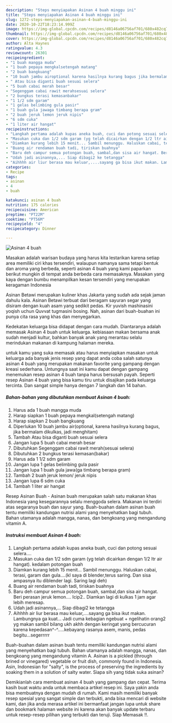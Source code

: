 ```yaml
---
description: "Steps menyiapakan Asinan 4 buah minggu ini"
title: "Steps menyiapakan Asinan 4 buah minggu ini"
slug: 1272-steps-menyiapakan-asinan-4-buah-minggu-ini
date: 2020-10-22T18:23:14.999Z
image: https://img-global.cpcdn.com/recipes/d8146a06756af701/680x482cq70/asinan-4-buah-foto-resep-utama.jpg
thumbnail: https://img-global.cpcdn.com/recipes/d8146a06756af701/680x482cq70/asinan-4-buah-foto-resep-utama.jpg
cover: https://img-global.cpcdn.com/recipes/d8146a06756af701/680x482cq70/asinan-4-buah-foto-resep-utama.jpg
author: Alta Haynes
ratingvalue: 4.3
reviewcount: 26301
recipeingredient:
- "1 buah mangga muda"
- "1 buah pepaya mengkalsetengah matang"
- "2 buah bangkuang"
- "10 buah jambu airoptional karena hasilnya kurang bagus jika bermalam dikulkas jadi menghitam"
- " Atau bisa diganti buah sesuai selera"
- "5 buah cabai merah besar"
- "Segenggam cabai rawit merahsesuai selera"
- "2 bungkus terasi kemasanbakar"
- "1 1/2 sdm garam"
- "1 gelas belimbing gula pasir"
- "1 buah gula jawaga timbang berapa gram"
- "2 buah jeruk lemon jeruk nipis"
- "6 sdm cuka"
- "1 liter air hangat"
recipeinstructions:
- "Langkah pertama adalah kupas aneka buah, cuci dan potong sesuai selera...."
- "Masukan cuka dan 1/2 sdm garam (yg telah dicairkan dengan 1/2 ltr air hangat). kedalam potongan buah"
- "Diamkan kurang lebih 15 menit... Sambil menunggu. Haluskan cabai, terasi, garam dan gula....(kl saya di blender,terus saring. Dan sisa ampasnya itu diblender lagi. Saring lagi deh)"
- "Buang air rendaman buah tadi, tiriskan buahnya"
- "Baru deh campur semua potongan buah, sambal,dan sisa air hangat. Beri perasan jeruk lemon.... Icip2.. Diamkan lagi di kulkas 1 jam agar lebih meresap."
- "Udah jadi asinannya,... Siap dibagi2 ke tetangga"
- "Aihhhh air liur berasa mau keluar,....sayang ga bisa ikut makan. Lambungnya ga kuat... Jadi cuma kebagian ngebuat + ngelihatin orang2 yg makan sambil bilang ukh akhh dengan keringat yang bercucuran karena kepedasan^-^.....kebayang rasanya asem, manis, pedas begitu...segerrrrr"
categories:
- Recipe
tags:
- asinan
- 4
- buah

katakunci: asinan 4 buah 
nutrition: 175 calories
recipecuisine: American
preptime: "PT22M"
cooktime: "PT56M"
recipeyield: "4"
recipecategory: Dinner

---
```



![Asinan 4 buah](https://img-global.cpcdn.com/recipes/d8146a06756af701/680x482cq70/asinan-4-buah-foto-resep-utama.jpg)

Masakan adalah warisan budaya yang harus kita lestarikan karena setiap area memiliki ciri khas tersendiri, walaupun namanya sama tetapi bentuk dan aroma yang berbeda, seperti asinan 4 buah yang kami paparkan berikut mungkin di tempat anda berbeda cara memasaknya. Masakan yang kaya dengan bumbu menampilkan kesan tersendiri yang merupakan keragaman Indonesia

Asinan Betawi merupakan kuliner khas Jakarta yang sudah ada sejak jaman dahulu kala. Asinan Betawi terbuat dari beragam sayuran segar yang disiram dengan kuah asam yang sedikit pedas. Kir yuvish mashinasini yoqish uchun Quvvat tugmasini bosing. Nah, asinan dari buah-buahan ini punya cita rasa yang khas dan menyegarkan.

Kedekatan keluarga bisa didapat dengan cara mudah. Diantaranya adalah memasak Asinan 4 buah untuk keluarga. kebiasaan makan bersama anak sudah menjadi kultur, bahkan banyak anak yang merantau selalu merindukan makanan di kampung halaman mereka.

untuk kamu yang suka memasak atau harus menyiapkan masakan untuk keluarga ada banyak jenis resep yang dapat anda coba salah satunya asinan 4 buah yang merupakan makanan favorite yang gampang dengan kreasi sederhana. Untungnya saat ini kamu dapat dengan gampang menemukan resep asinan 4 buah tanpa harus bersusah payah.
Seperti resep Asinan 4 buah yang bisa kamu tiru untuk disajikan pada keluarga tercinta. Dan sangat simple hanya dengan 7 langkah dan 14 bahan.


<!--inarticleads1-->

##### Bahan-bahan yang dibutuhkan membuat Asinan 4 buah:

1. Harus ada 1 buah mangga muda
1. Harap siapkan 1 buah pepaya mengkal(setengah matang)
1. Harap siapkan 2 buah bangkuang
1. Diperlukan 10 buah jambu air(optional, karena hasilnya kurang bagus, jika bermalam dikulkas, jadi menghitam)
1. Tambah  Atau bisa diganti buah sesuai selera
1. Jangan lupa 5 buah cabai merah besar
1. Dibutuhkan Segenggam cabai rawit merah(sesuai selera)
1. Dibutuhkan 2 bungkus terasi kemasan(bakar)
1. Harus ada 1 1/2 sdm garam
1. Jangan lupa 1 gelas belimbing gula pasir
1. Jangan lupa 1 buah gula jawa(ga timbang berapa gram)
1. Tambah 2 buah jeruk lemon/ jeruk nipis
1. Jangan lupa 6 sdm cuka
1. Tambah 1 liter air hangat


Resep Asinan Buah - Asinan buah merupakan salah satu makanan khas Indonesia yang kesegarannya selalu menggoda selera. Makanan ini terdiri atas segaranya buah dan sayur yang. Buah-buahan dalam asinan buah tentu memiliki kandungan nutrisi alami yang menyehatkan bagi tubuh. Bahan utamanya adalah mangga, nanas, dan bengkoang yang mengandung vitamin A. 

<!--inarticleads2-->

##### Instruksi membuat  Asinan 4 buah:

1. Langkah pertama adalah kupas aneka buah, cuci dan potong sesuai selera....
1. Masukan cuka dan 1/2 sdm garam (yg telah dicairkan dengan 1/2 ltr air hangat). kedalam potongan buah
1. Diamkan kurang lebih 15 menit... Sambil menunggu. Haluskan cabai, terasi, garam dan gula....(kl saya di blender,terus saring. Dan sisa ampasnya itu diblender lagi. Saring lagi deh)
1. Buang air rendaman buah tadi, tiriskan buahnya
1. Baru deh campur semua potongan buah, sambal,dan sisa air hangat. Beri perasan jeruk lemon.... Icip2.. Diamkan lagi di kulkas 1 jam agar lebih meresap.
1. Udah jadi asinannya,... Siap dibagi2 ke tetangga
1. Aihhhh air liur berasa mau keluar,....sayang ga bisa ikut makan. Lambungnya ga kuat... Jadi cuma kebagian ngebuat + ngelihatin orang2 yg makan sambil bilang ukh akhh dengan keringat yang bercucuran karena kepedasan^-^.....kebayang rasanya asem, manis, pedas begitu...segerrrrr


Buah-buahan dalam asinan buah tentu memiliki kandungan nutrisi alami yang menyehatkan bagi tubuh. Bahan utamanya adalah mangga, nanas, dan bengkoang yang mengandung vitamin A. Asinan is a pickled (through brined or vinegared) vegetable or fruit dish, commonly found in Indonesia. Asin, Indonesian for &#34;salty&#34;, is the process of preserving the ingredients by soaking them in a solution of salty water. Siapa sih yang tidak suka asinan? 

Demikianlah cara membuat asinan 4 buah yang gampang dan cepat. Terima kasih buat waktu anda untuk membaca artikel resep ini. Saya yakin anda bisa membuatnya dengan mudah di rumah. Kami masih memiliki banyak resep spesial yang sangat simple dan terbukti, anda bisa mencari di website kami, dan jika anda merasa artikel ini bermanfaat jangan lupa untuk share dan bookmark halaman website ini karena akan banyak update terbaru untuk resep-resep pilihan yang terbukti dan teruji. Siap Memasak !!. 
